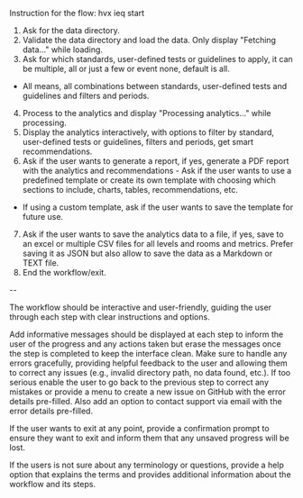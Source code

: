 Instruction for the flow: hvx ieq start

1. Ask for the data directory.
2. Validate the data directory and load the data. Only display "Fetching data..." while loading.
3. Ask for which standards, user-defined tests or guidelines to apply, it can be multiple, all or just a few or event none, default is all.
- All means, all combinations between standards, user-defined tests and guidelines and filters and periods. 
4. Process to the analytics and display "Processing analytics..." while processing.
5. Display the analytics interactively, with options to filter by standard, user-defined tests or guidelines, filters and periods, get smart recommendations.
6. Ask if the user wants to generate a report, if yes, generate a PDF report with the analytics and recommendations - Ask if the user wants to use a predefined template or create its own template with choosing which sections to include, charts, tables, recommendations, etc.
-  If using a custom template, ask if the user wants to save the template for future use.
7. Ask if the user wants to save the analytics data to a file, if yes, save to an excel or multiple CSV files for all levels and rooms and metrics. Prefer saving it as JSON but also allow to save the data as a Markdown or TEXT file.
8. End the workflow/exit.


-- 

The workflow should be interactive and user-friendly, guiding the user through each step with clear instructions and options. 

Add informative messages should be displayed at each step to inform the user of the progress and any actions taken but erase the messages once the step is completed to keep the interface clean. Make sure to handle any errors gracefully, providing helpful feedback to the user and allowing them to correct any issues (e.g., invalid directory path, no data found, etc.).
If too serious enable the user to go back to the previous step to correct any mistakes or provide a menu to create a new issue on GitHub with the error details pre-filled. Also add an option to contact support via email with the error details pre-filled. 

If the user wants to exit at any point, provide a confirmation prompt to ensure they want to exit and inform them that any unsaved progress will be lost. 

If the users is not sure about any terminology or questions, provide a help option that explains the terms and provides additional information about the workflow and its steps.
